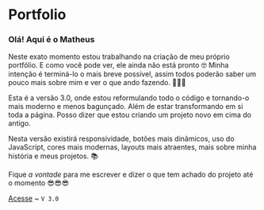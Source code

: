 # Portfolio

### Olá! Aqui é o Matheus 

Neste exato momento estou trabalhando na criação de meu próprio portfólio. E como você pode ver, ele ainda não está pronto 🤓
Minha intenção é terminá-lo o mais breve possível, assim todos poderão saber um pouco mais sobre mim e ver o que ando fazendo. 🚀🚀🚀

Esta é a versão 3.0, onde estou reformulando todo o código e tornando-o mais moderno e menos bagunçado. Além de estar transformando em si toda a página. Posso dizer que estou criando um projeto novo em cima do antigo. 

Nesta versão existirá responsividade, botões mais dinâmicos, uso do JavaScript, cores mais modernas, layouts mais atraentes, mais sobre minha história e meus projetos. 📚

Fique *a vontade* para me escrever e dizer o que tem achado do projeto até o momento 😎😎😎

<a href="https://ma1heus.github.io/Portfolio/">Acesse</a> ~ ```V 3.0```
